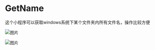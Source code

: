 # GetName
这个小程序可以获取windows系统下某个文件夹内所有文件名，操作比较方便

![图片](https://github.com/user-attachments/assets/d4abba16-ac16-47d6-b3e2-a5a2f5f66fdf)

![图片](https://github.com/user-attachments/assets/03b88eb3-011f-46b4-9e03-684f61a4b01c)
